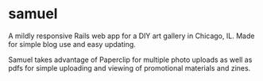 # samuel
A mildly responsive Rails web app for a DIY art gallery in Chicago, IL. Made for simple blog use and easy updating.

Samuel takes advantage of Paperclip for multiple photo uploads as well as pdfs for simple uploading and viewing of promotional materials and zines.
